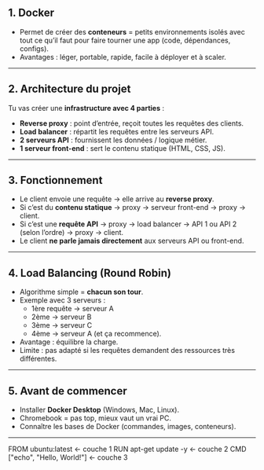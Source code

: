 ## 1. **Docker**

- Permet de créer des **conteneurs** = petits environnements isolés avec tout ce qu’il faut pour faire tourner une app (code, dépendances, configs).
- Avantages : léger, portable, rapide, facile à déployer et à scaler.

---

## 2. **Architecture du projet**

Tu vas créer une **infrastructure avec 4 parties** :

- **Reverse proxy** : point d’entrée, reçoit toutes les requêtes des clients.
- **Load balancer** : répartit les requêtes entre les serveurs API.
- **2 serveurs API** : fournissent les données / logique métier.
- **1 serveur front-end** : sert le contenu statique (HTML, CSS, JS).

---

## 3. **Fonctionnement**

- Le client envoie une requête → elle arrive au **reverse proxy**.
- Si c’est du **contenu statique** → proxy → serveur front-end → proxy → client.
- Si c’est une **requête API** → proxy → load balancer → API 1 ou API 2 (selon l’ordre) → proxy → client.
- Le client **ne parle jamais directement** aux serveurs API ou front-end.

---

## 4. **Load Balancing (Round Robin)**

- Algorithme simple = **chacun son tour**.
- Exemple avec 3 serveurs :
    - 1ère requête → serveur A
    - 2ème → serveur B
    - 3ème → serveur C
    - 4ème → serveur A (et ça recommence).
- Avantage : équilibre la charge.
- Limite : pas adapté si les requêtes demandent des ressources très différentes.

---

## 5. **Avant de commencer**

- Installer **Docker Desktop** (Windows, Mac, Linux).
- Chromebook = pas top, mieux vaut un vrai PC.
- Connaître les bases de Docker (commandes, images, conteneurs).

---
FROM ubuntu:latest       ← couche 1
RUN apt-get update -y    ← couche 2
CMD ["echo", "Hello, World!"]  ← couche 3